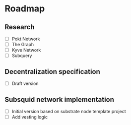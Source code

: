 # Roadmap

## Research

- [ ] Pokt Network
- [ ] The Graph
- [ ] Kyve Network
- [ ] Subquery

## Decentralization specification

- [ ] Draft version

## Subsquid network implementation

- [ ] Initial version based on substrate node template project
- [ ] Add vesting logic
